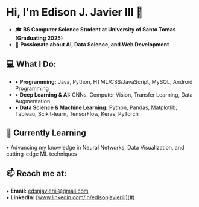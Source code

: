 # Hi, I'm Edison J. Javier III 👋  
- 🎓 **BS Computer Science Student at University of Santo Tomas (Graduating 2025)**
- 🌟 **Passionate about AI, Data Science, and Web Development**

## 💻 What I Do:
- • **Programming:** Java, Python, HTML/CSS/JavaScript, MySQL, Android Programming
- • **Deep Learning & AI:** CNNs, Computer Vision, Transfer Learning, Data Augmentation
- • **Data Science & Machine Learning:** Python, Pandas, Matplotlib, Tableau, Scikit-learn, TensorFlow, Keras, PyTorch

## 🌱 Currently Learning  
• Advancing my knowledge in Neural Networks, Data Visualization, and cutting-edge ML techniques

## 📫 Reach me at:  
•  **Email:** [edsnjavieriii@gmail.com](mailto:edsnjavieriii@gmail.com)  
•  **LinkedIn:** [www.linkedin.com/in/edisonjavieriii](#)
